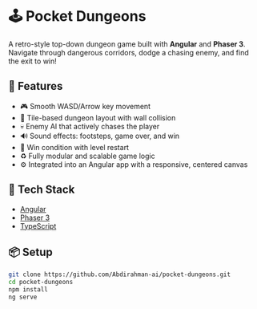 # 🕹️ Pocket Dungeons

A retro-style top-down dungeon game built with **Angular** and **Phaser 3**.  
Navigate through dangerous corridors, dodge a chasing enemy, and find the exit to win!

## 🚀 Features

- 🎮 Smooth WASD/Arrow key movement
- 🧱 Tile-based dungeon layout with wall collision
- 💀 Enemy AI that actively chases the player
- 🔊 Sound effects: footsteps, game over, and win
- 🏁 Win condition with level restart
- ♻️ Fully modular and scalable game logic
- ⚙️ Integrated into an Angular app with a responsive, centered canvas

## 🧠 Tech Stack

- [Angular](https://angular.io/)
- [Phaser 3](https://phaser.io/)
- [TypeScript](https://www.typescriptlang.org/)

## 📦 Setup

```bash
git clone https://github.com/Abdirahman-ai/pocket-dungeons.git
cd pocket-dungeons
npm install
ng serve
